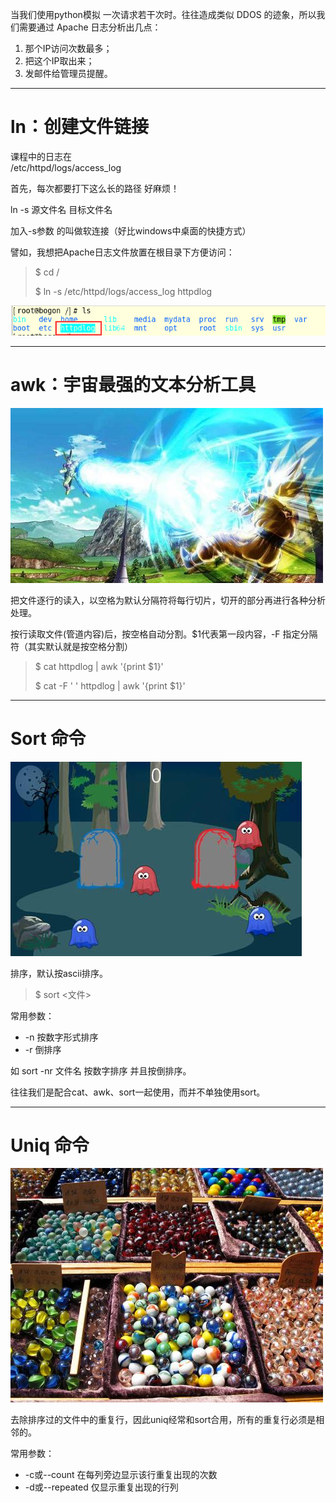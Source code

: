 当我们使用python模拟 一次请求若干次时。往往造成类似 DDOS 的迹象，所以我们需要通过 Apache 日志分析出几点：

1. 那个IP访问次数最多；
2. 把这个IP取出来；
3. 发邮件给管理员提醒。

---

# ln：创建文件链接

课程中的日志在  
/etc/httpd/logs/access\_log

首先，每次都要打下这么长的路径 好麻烦！

ln -s 源文件名  目标文件名

加入-s参数 的叫做软连接（好比windows中桌面的快捷方式）

譬如，我想把Apache日志文件放置在根目录下方便访问：

> $ cd /
>
> $ ln -s /etc/httpd/logs/access\_log httpdlog

![](/assets/cd2b9319-7bd4-4ae1-837a-54be988c6db0import.png)

---

# awk：宇宙最强的文本分析工具

![](/assets/8279159f-dc67-47a6-b8b0-20defb92f5b0import.png)

把文件逐行的读入，以空格为默认分隔符将每行切片，切开的部分再进行各种分析处理。

按行读取文件\(管道内容\)后，按空格自动分割。$1代表第一段内容，-F 指定分隔符（其实默认就是按空格分割）

> $ cat httpdlog \| awk '{print $1}'
>
> $ cat -F ' ' httpdlog \| awk '{print $1}'

---

# Sort 命令

![](/assets/6c18bf95-a41b-47d4-9667-1ee5789b1f05import.png)

排序，默认按ascii排序。

> $ sort &lt;文件&gt;

常用参数：

* -n 按数字形式排序 
* -r 倒排序

如 sort -nr 文件名 按数字排序 并且按倒排序。

往往我们是配合cat、awk、sort一起使用，而并不单独使用sort。

---

# Uniq 命令

![](/assets/cb22efb6-0726-4b93-ab8e-cf4cd9759c99import.png)

去除排序过的文件中的重复行，因此uniq经常和sort合用，所有的重复行必须是相邻的。

常用参数：

* -c或--count 在每列旁边显示该行重复出现的次数
* -d或--repeated 仅显示重复出现的行列



